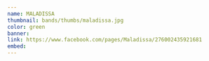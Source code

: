 ```yaml
---
name: MALADISSA
thumbnail: bands/thumbs/maladissa.jpg
color: green
banner:
link: https://www.facebook.com/pages/Maladissa/276002435921681
embed:
---
```

